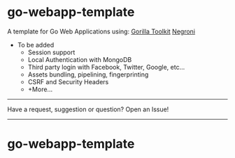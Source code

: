 go-webapp-template
===========================

A template for Go Web Applications using: 
[Gorilla Toolkit](http://www.gorillatoolkit.org/)
[Negroni](https://github.com/urfave/negroni)


- To be added
    - Session support
    - Local Authentication with MongoDB
    - Third party login with Facebook, Twitter, Google, etc...
    - Assets bundling, pipelining, fingerprinting
    - CSRF and Security Headers
    - +More...
---

Have a request, suggestion or question? Open an Issue!

---
# go-webapp-template
